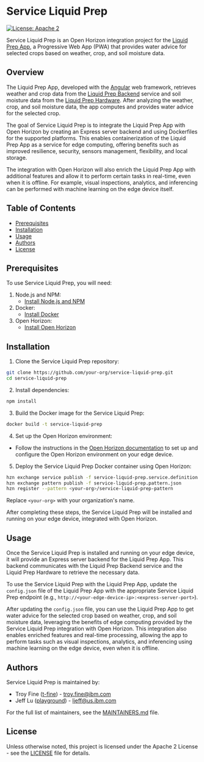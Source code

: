 # Service Liquid Prep

[![License: Apache 2](https://img.shields.io/badge/License-Apache%202.0-blue.svg)](https://opensource.org/licenses/Apache-2.0)

Service Liquid Prep is an Open Horizon integration project for the [Liquid Prep App](https://liquid-prep-app.s3-web.us-east.cloud-object-storage.appdomain.cloud/), a Progressive Web App (PWA) that provides water advice for selected crops based on weather, crop, and soil moisture data.

## Overview

The Liquid Prep App, developed with the [Angular](https://angular.io/) web framework, retrieves weather and crop data from the [Liquid Prep Backend](https://github.com/Liquid-Prep/LiquidPrep-Backend) service and soil moisture data from the [Liquid Prep Hardware](https://github.com/Liquid-Prep/LiquidPrep-Hardware). After analyzing the weather, crop, and soil moisture data, the app computes and provides water advice for the selected crop.

The goal of Service Liquid Prep is to integrate the Liquid Prep App with Open Horizon by creating an Express server backend and using Dockerfiles for the supported platforms. This enables containerization of the Liquid Prep App as a service for edge computing, offering benefits such as improved resilience, security, sensors management, flexibility, and local storage. 

The integration with Open Horizon will also enrich the Liquid Prep App with additional features and allow it to perform certain tasks in real-time, even when it is offline. For example, visual inspections, analytics, and inferencing can be performed with machine learning on the edge device itself.

## Table of Contents

- [Prerequisites](#prerequisites)
- [Installation](#installation)
- [Usage](#usage)
- [Authors](#authors)
- [License](#license)

## Prerequisites

To use Service Liquid Prep, you will need:

1. Node.js and NPM:
   - [Install Node.js and NPM](https://docs.npmjs.com/downloading-and-installing-node-js-and-npm)
2. Docker:
   - [Install Docker](https://docs.docker.com/engine/install/)
3. Open Horizon:
   - [Install Open Horizon](https://github.com/open-horizon/anax#installation)

## Installation

1. Clone the Service Liquid Prep repository:

```bash
git clone https://github.com/your-org/service-liquid-prep.git
cd service-liquid-prep
``` 

2. Install dependencies: 

```bash
npm install
```

3. Build the Docker image for the Service Liquid Prep: 

```bash
docker build -t service-liquid-prep
```

4. Set up the Open Horizon environment: 

- Follow the instructions in the [Open Horizon documentation](https://github.com/open-horizon/anax#installation) to set up and configure the Open Horizon environment on your edge device.

5. Deploy the Service Liquid Prep Docker container using Open Horizon:

```bash 
hzn exchange service publish -f service-liquid-prep.service.definition.json
hzn exchange pattern publish -f service-liquid-prep.pattern.json
hzn register --pattern <your-org>/service-liquid-prep-pattern
```

Replace `<your-org>` with your organization's name.

After completing these steps, the Service Liquid Prep will be installed and running on your edge device, integrated with Open Horizon.

## Usage

Once the Service Liquid Prep is installed and running on your edge device, it will provide an Express server backend for the Liquid Prep App. This backend communicates with the Liquid Prep Backend service and the Liquid Prep Hardware to retrieve the necessary data.

To use the Service Liquid Prep with the Liquid Prep App, update the `config.json` file of the Liquid Prep App with the appropriate Service Liquid Prep endpoint (e.g., `http://<your-edge-device-ip>:<express-server-port>`).

After updating the `config.json` file, you can use the Liquid Prep App to get water advice for the selected crop based on weather, crop, and soil moisture data, leveraging the benefits of edge computing provided by the Service Liquid Prep integration with Open Horizon. This integration also enables enriched features and real-time processing, allowing the app to perform tasks such as visual inspections, analytics, and inferencing using machine learning on the edge device, even when it is offline.



## Authors

Service Liquid Prep is maintained by:

- Troy Fine ([t-fine](https://github.com/t-fine)) - troy.fine@ibm.com
- Jeff Lu ([playground](https://github.com/playground)) - ljeff@us.ibm.com

For the full list of maintainers, see the [MAINTAINERS.md](MAINTAINERS.md) file.

## License

Unless otherwise noted, this project is licensed under the Apache 2 License - see the [LICENSE](LICENSE) file for details.